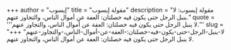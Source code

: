 +++
author = "إيسوب"
title = "مقولة إيسوب"
description = "مقولة إيسوب: لا ينبل الرجل حتى يكون فيه خصلتان: العفة عن أموال الناس، والتجاوز عنهم."
quote = '''لا ينبل الرجل حتى يكون فيه خصلتان: العفة عن أموال الناس، والتجاوز عنهم.'''
slug = "لا-ينبل-الرجل-حتى-يكون-فيه-خصلتان:-العفة-عن-أموال-الناس،-والتجاوز-عنهم"
+++
لا ينبل الرجل حتى يكون فيه خصلتان: العفة عن أموال الناس، والتجاوز عنهم.

